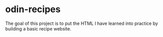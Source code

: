 # odin-recipes

The goal of this project is to put the HTML I have learned into practice by building a basic recipe website. 